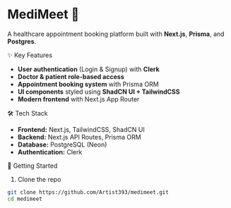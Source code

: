 # MediMeet 🏥  
A healthcare appointment booking platform built with **Next.js**, **Prisma**, and **Postgres**.  

✨ Key Features  
- **User authentication** (Login & Signup) with **Clerk**  
- **Doctor & patient role-based access**  
- **Appointment booking system** with Prisma ORM  
- **UI components** styled using **ShadCN UI + TailwindCSS**  
- **Modern frontend** with Next.js App Router  

🛠 Tech Stack  
- **Frontend:** Next.js, TailwindCSS, ShadCN UI  
- **Backend:** Next.js API Routes, Prisma ORM  
- **Database:** PostgreSQL (Neon)  
- **Authentication:** Clerk  

🚀 Getting Started  

1. Clone the repo  
```bash
git clone https://github.com/Artist393/medimeet.git
cd medimeet
